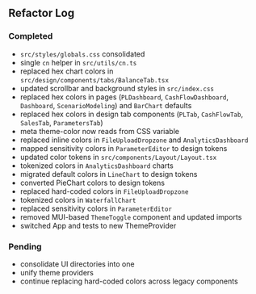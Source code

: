 ## Refactor Log

### Completed
- `src/styles/globals.css` consolidated
- single `cn` helper in `src/utils/cn.ts`
- replaced hex chart colors in `src/design/components/tabs/BalanceTab.tsx`
- updated scrollbar and background styles in `src/index.css`
- replaced hex colors in pages (`PLDashboard`, `CashFlowDashboard`, `Dashboard`,
  `ScenarioModeling`) and `BarChart` defaults
- replaced hex colors in design tab components (`PLTab`, `CashFlowTab`, `SalesTab`, `ParametersTab`)
- meta theme-color now reads from CSS variable
- replaced inline colors in `FileUploadDropzone` and `AnalyticsDashboard`
- mapped sensitivity colors in `ParameterEditor` to design tokens
- updated color tokens in `src/components/Layout/Layout.tsx`
- tokenized colors in `AnalyticsDashboard` charts
- migrated default colors in `LineChart` to design tokens
- converted PieChart colors to design tokens
- replaced hard-coded colors in `FileUploadDropzone`
- tokenized colors in `WaterfallChart`
- replaced sensitivity colors in `ParameterEditor`
- removed MUI-based `ThemeToggle` component and updated imports
- switched App and tests to new ThemeProvider

### Pending
- consolidate UI directories into one
- unify theme providers
- continue replacing hard-coded colors across legacy components
